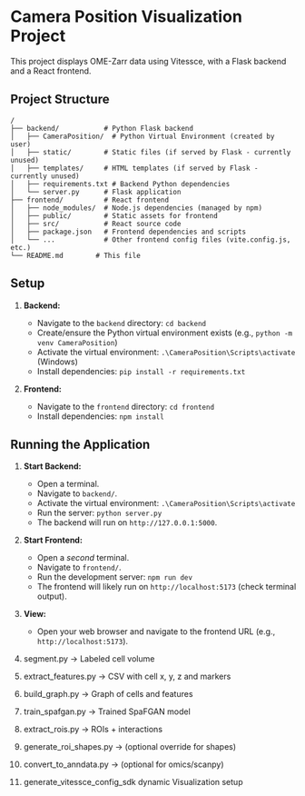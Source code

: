# Camera Position Visualization Project

This project displays OME-Zarr data using Vitessce, with a Flask backend and a React frontend.

## Project Structure

```
/
├── backend/           # Python Flask backend
│   ├── CameraPosition/  # Python Virtual Environment (created by user)
│   ├── static/        # Static files (if served by Flask - currently unused)
│   ├── templates/     # HTML templates (if served by Flask - currently unused)
│   ├── requirements.txt # Backend Python dependencies
│   └── server.py      # Flask application
├── frontend/          # React frontend
│   ├── node_modules/  # Node.js dependencies (managed by npm)
│   ├── public/        # Static assets for frontend
│   ├── src/           # React source code
│   ├── package.json   # Frontend dependencies and scripts
│   └── ...            # Other frontend config files (vite.config.js, etc.)
└── README.md        # This file
```

## Setup

1.  **Backend:**
    *   Navigate to the `backend` directory: `cd backend`
    *   Create/ensure the Python virtual environment exists (e.g., `python -m venv CameraPosition`)
    *   Activate the virtual environment: `.\CameraPosition\Scripts\activate` (Windows)
    *   Install dependencies: `pip install -r requirements.txt`

2.  **Frontend:**
    *   Navigate to the `frontend` directory: `cd frontend`
    *   Install dependencies: `npm install`

## Running the Application

1.  **Start Backend:**
    *   Open a terminal.
    *   Navigate to `backend/`.
    *   Activate the virtual environment: `.\CameraPosition\Scripts\activate`
    *   Run the server: `python server.py`
    *   The backend will run on `http://127.0.0.1:5000`.

2.  **Start Frontend:**
    *   Open a *second* terminal.
    *   Navigate to `frontend/`.
    *   Run the development server: `npm run dev`
    *   The frontend will likely run on `http://localhost:5173` (check terminal output).

3.  **View:**
    *   Open your web browser and navigate to the frontend URL (e.g., `http://localhost:5173`). 



1.  segment.py                → Labeled cell volume
2.  extract_features.py       → CSV with cell x, y, z and markers
3.  build_graph.py            → Graph of cells and features
4.  train_spafgan.py          → Trained SpaFGAN model
5.  extract_rois.py           → ROIs + interactions
6.  generate_roi_shapes.py    → (optional override for shapes)
7.  convert_to_anndata.py     → (optional for omics/scanpy)
8. generate_vitessce_config_sdk  dynamic Visualization setup